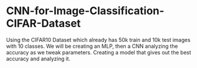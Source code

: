 # CNN-for-Image-Classification-CIFAR-Dataset
Using the CIFAR10 Dataset which already has 50k train and 10k test images with 10 classes. We will be creating an MLP, then a CNN analyzing the accuracy as we tweak parameters.
Creating a model that gives out the best accuracy and analyzing it.
